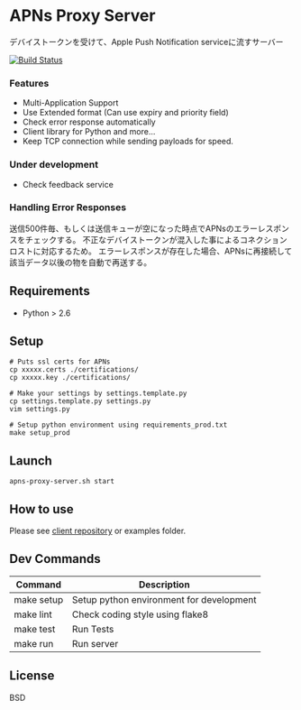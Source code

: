 # APNs Proxy Server

デバイストークンを受けて、Apple Push Notification serviceに流すサーバー

[![Build Status](https://travis-ci.org/voyagegroup/apns-proxy-server.png?branch=master)](https://travis-ci.org/voyagegroup/apns-proxy-server)

### Features

- Multi-Application Support
- Use Extended format (Can use expiry and priority field)
- Check error response automatically
- Client library for Python and more...
- Keep TCP connection while sending payloads for speed.

### Under development

- Check feedback service

### Handling Error Responses

送信500件毎、もしくは送信キューが空になった時点でAPNsのエラーレスポンスをチェックする。
不正なデバイストークンが混入した事によるコネクションロストに対応するため。
エラーレスポンスが存在した場合、APNsに再接続して該当データ以後の物を自動で再送する。

## Requirements

- Python > 2.6

## Setup

```
# Puts ssl certs for APNs
cp xxxxx.certs ./certifications/
cp xxxxx.key ./certifications/

# Make your settings by settings.template.py
cp settings.template.py settings.py
vim settings.py

# Setup python environment using requirements_prod.txt
make setup_prod
```

## Launch

```
apns-proxy-server.sh start
```

## How to use

Please see [client repository](https://github.com/voyagegroup/apns-proxy-client-py) or examples folder.

## Dev Commands

Command | Description
--- | ---
make setup | Setup python environment for development
make lint | Check coding style using flake8
make test | Run Tests
make run | Run server

## License

BSD
